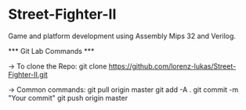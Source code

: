 # Street-Fighter-II
Game and platform development using Assembly Mips 32 and Verilog.  

*** Git Lab Commands ***

-> To clone the Repo:
git clone https://github.com/lorenz-lukas/Street-Fighter-II.git

-> Common commands:
git pull origin master
git add -A .
git commit -m "Your commit"
git push origin master
